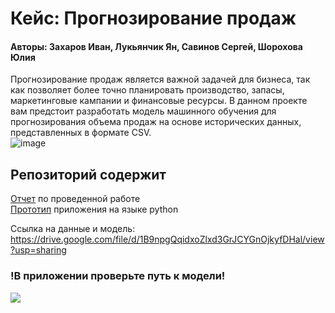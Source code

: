 # Кейс: Прогнозирование продаж        
#### Авторы: Захаров Иван, Лукьянчик Ян, Савинов Сергей, Шорохова Юлия
Прогнозирование продаж является важной задачей для бизнеса, так как позволяет более точно планировать производство, запасы, маркетинговые кампании и финансовые ресурсы. В данном проекте вам предстоит разработать модель машинного обучения для прогнозирования объема продаж на основе исторических данных, представленных в формате CSV.                
![image](https://github.com/user-attachments/assets/9375d241-0fd0-4dac-aa28-d4e67d53d41b)



## Репозиторий содержит                                                                                                        
[Отчет](https://github.com/lukianchik/Netology-Practice/blob/main/Netology_Practice.ipynb) по проведенной работе                                
[Прототип](https://github.com/lukianchik/Netology-Practice/blob/main/App.py) приложения на языке python 

Ссылка на данные и модель: https://drive.google.com/file/d/1B9npgQqidxoZlxd3GrJCYGnOjkyfDHal/view?usp=sharing
### !В приложении проверьте путь к модели!
![](https://github.com/lukianchik/Netology-Practice/blob/main/App_work.gif)
